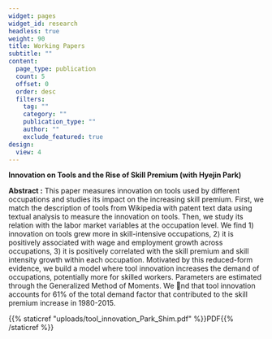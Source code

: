 ```yaml
---
widget: pages
widget_id: research
headless: true
weight: 90
title: Working Papers
subtitle: ""
content:
  page_type: publication
  count: 5
  offset: 0
  order: desc
  filters:
    tag: ""
    category: ""
    publication_type: ""
    author: ""
    exclude_featured: true
design:
  view: 4
---
```

**Innovation on Tools and the Rise of Skill Premium (with Hyejin Park)** 

**Abstract :** This paper measures innovation on tools used by different occupations and studies
its impact on the increasing skill premium. First, we match the description of tools
from Wikipedia with patent text data using textual analysis to measure the innovation
on tools. Then, we study its relation with the labor market variables at the occupation
level. We find 1) innovation on tools grew more in skill-intensive occupations, 2) it
is positively associated with wage and employment growth across occupations, 3) it
is positively correlated with the skill premium and skill intensity growth within each
occupation. Motivated by this reduced-form evidence, we build a model where tool
innovation increases the demand of occupations, potentially more for skilled workers.
Parameters are estimated through the Generalized Method of Moments. We nd that
tool innovation accounts for 61% of the total demand factor that contributed to the
skill premium increase in 1980-2015.

<!--StartFragment-->

{{% staticref "uploads/tool_innovation_Park_Shim.pdf" %}}PDF{{% /staticref %}}

<!--EndFragment-->